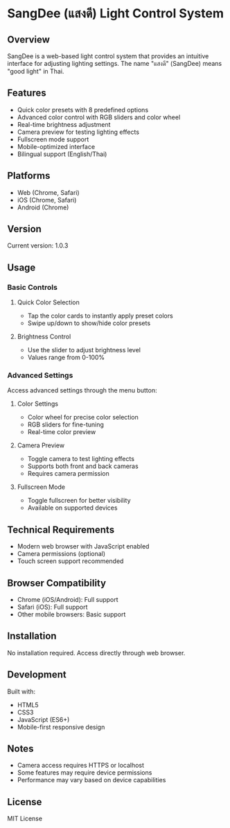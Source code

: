 # SangDee (แสงดี) Light Control System

## Overview
SangDee is a web-based light control system that provides an intuitive interface for adjusting lighting settings. The name "แสงดี" (SangDee) means "good light" in Thai.

## Features
- Quick color presets with 8 predefined options
- Advanced color control with RGB sliders and color wheel
- Real-time brightness adjustment
- Camera preview for testing lighting effects
- Fullscreen mode support
- Mobile-optimized interface
- Bilingual support (English/Thai)

## Platforms
- Web (Chrome, Safari)
- iOS (Chrome, Safari)
- Android (Chrome)

## Version
Current version: 1.0.3

## Usage

### Basic Controls
1. Quick Color Selection
   - Tap the color cards to instantly apply preset colors
   - Swipe up/down to show/hide color presets

2. Brightness Control
   - Use the slider to adjust brightness level
   - Values range from 0-100%

### Advanced Settings
Access advanced settings through the menu button:

1. Color Settings
   - Color wheel for precise color selection
   - RGB sliders for fine-tuning
   - Real-time color preview

2. Camera Preview
   - Toggle camera to test lighting effects
   - Supports both front and back cameras
   - Requires camera permission

3. Fullscreen Mode
   - Toggle fullscreen for better visibility
   - Available on supported devices

## Technical Requirements
- Modern web browser with JavaScript enabled
- Camera permissions (optional)
- Touch screen support recommended

## Browser Compatibility
- Chrome (iOS/Android): Full support
- Safari (iOS): Full support
- Other mobile browsers: Basic support

## Installation
No installation required. Access directly through web browser.

## Development
Built with:
- HTML5
- CSS3
- JavaScript (ES6+)
- Mobile-first responsive design

## Notes
- Camera access requires HTTPS or localhost
- Some features may require device permissions
- Performance may vary based on device capabilities

## License
MIT License